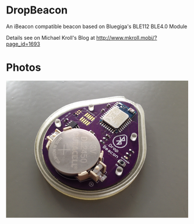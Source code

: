 DropBeacon
==========

An iBeacon compatible beacon based on Bluegiga's BLE112 BLE4.0 Module

Details see on Michael Kroll's Blog at http://www.mkroll.mobi/?page_id=1693
 
Photos
===

![The DropBeacon inside the Bottom Enclosure](photos/DropBeacon-Enclosure-w-Beacon.png)
